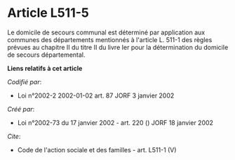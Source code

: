# Article L511-5

Le domicile de secours communal est déterminé par application aux communes des départements mentionnés à l'article L. 511-1
des règles prévues au chapitre II du titre II du livre Ier pour la détermination du domicile de secours départemental.

**Liens relatifs à cet article**

_Codifié par_:

  - Loi n°2002-2 2002-01-02 art. 87 JORF 3 janvier 2002

_Créé par_:

  - Loi n°2002-73 du 17 janvier 2002 - art. 220 () JORF 18 janvier 2002

_Cite_:

  - Code de l'action sociale et des familles - art. L511-1 (V)

